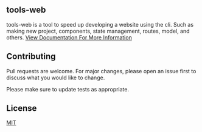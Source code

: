 ## tools-web
tools-web is a tool to speed up developing a website using the cli. Such as making new project, components, state management, routes, model, and others. [View Documentation For More Information](https://tools-web-eta.vercel.app/)
## Contributing
Pull requests are welcome. For major changes, please open an issue first to discuss what you would like to change.

Please make sure to update tests as appropriate.

## License
[MIT](https://choosealicense.com/licenses/mit/)
